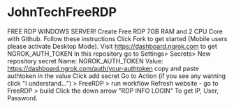 # JohnTechFreeRDP
FREE RDP WINDOWS SERVER! Create Free RDP 7GB RAM and 2 CPU Core with Github. Follow these instructions  Click Fork to get started (Mobile users please activate Desktop Mode). Visit https://dashboard.ngrok.com to get NGROK_AUTH_TOKEN In this repository go to Settings> Secrets> New repository secret Name: NGROK_AUTH_TOKEN Value: https://dashboard.ngrok.com/auth/your-authtoken copy and paste authtoken in the value Click add secret Go to Action (if you see any watning click "I understand...") > FreeRDP > run workflow Refresh website - go to FreeRDP > build Click the down arrow "RDP INFO LOGIN" To get IP, User, Password.

